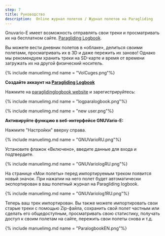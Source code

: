 ```yaml
---
step: 7
title: Руководство
description:  Online журнал полетов / Журнал полетов на Paragliding
---
```


Gnuvario-E имеет возможность отправлять свои треки и просматривать их на бесплатном сайте. [Paragliding Logbook](https://paraglidinglogbook.com).



Вы можете вести дневник полетов в «облаке», делиться своими полетами, просматривать их в 3D и даже пережить их заново!
Однако мы рекомендуем хранить треки на SD-карте и время от времени загружать их на другой физический носитель.
 
{% include manuelimg.md name = "VolCuges.png"%}



**Создайте аккаунт на [Paragliding Logbook](https://paraglidinglogbook.com)**

Нажмите на [paraglidinglogbook website](https://paraglidinglogbook.com) и зарегистрируйтесь:


{% include manuelimg.md name = "logparalogbook.png"%}


{% include manuelimg.md name = "new user.png"%}

**Активируйте функцию в веб-интерфейсе GNUVario-E:**

Нажмите "Настройки" вверху справа.

{% include manuelimg.md name = "GNUVarioRU.png"%}

Установите флажок «Включено», введите данные для входа и подтвердите.

{% include manuelimg.md name = "GNUVariologRU.png"%}

На странице «Мои полеты» перед импортируемым треком появится новый значок. При нажатии на него полет будет автоматически экспортирован в ваш полетный журнал на Paragliding logbook.



{% include manuelimg.md name = "GNUVariolog1RU.png"%}

Теперь ваш трек импортирован. Вы также можете импортировать свои старые треки с помощью Zip-файла, сохранить свой полет частным или сделать его общедоступным, просматривать свою статистику, получать доступ к своим полетам на сайте, пережить свои полеты снова и т.д.


{% include manuelimg.md name = "ParalogbookEN.png"%}